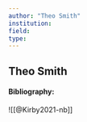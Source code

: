 ```yaml
---
author: "Theo Smith"
institution:
field:
type:
---
```


## Theo Smith
#### Bibliography:

![[@Kirby2021-nb]]